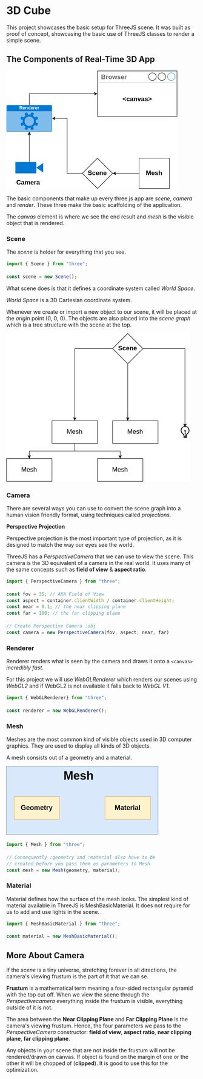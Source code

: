 # 3D Cube

This project showcases the basic setup for ThreeJS scene. It was built as proof of concept, showcasing the basic use of ThreeJS classes to render a simple scene.

## The Components of Real-Time 3D App

![Diagram with components that make up a real-time 3d app](assets/readme/The%20Components%20of%20a%20Real-Time%203D%20App.jpg)

The basic components that make up every three.js app are _scene_, _camera_ and _render_. These three make the basic scaffolding of the application.

The _canvas_ element is where we see the end result and _mesh_ is the visible object that is rendered.

### Scene

The _scene_ is holder for everything that you see.

```JavaScript
import { Scene } from "three";

const scene = new Scene();
```

What scene does is that it defines a coordinate system called _World Space_.

_World Space_ is a 3D Cartesian coordinate system.

Whenever we create or import a new object to our scene, it will be placed at the _origin_ point (0, 0, 0). The objects are also placed into the _scene graph_ which is a tree structure with the scene at the top.

![Scene graph tree diagram](assets/readme/Scene%20Tree%20Graph.jpg)

### Camera

There are several ways you can use to convert the scene graph into a human vision friendly format, using techniques called _projections_.

**Perspective Projection**

Perspective projection is the most important type of projection, as it is designed to match the way our eyes see the world.

ThreeJS has a _PerspectiveCamera_ that we can use to view the scene. This camera is the 3D equivalent of a camera in the real world. It uses many of the same concepts such as **field of view** & **aspect ratio**.

```JavaScript
import { PerspectiveCamera } from "three";

const fov = 35; // AKA Field of View
const aspect = container.clientWidth / container.clientHeight;
const near = 0.1; // the near clipping plane
const far = 100; // the far clipping plane

// Create Perspective Camera :obj
const camera = new PerspectiveCamera(fov, aspect, near, far)
```

### Renderer

Renderer renders what is seen by the camera and draws it onto a `<canvas>` _incredibly fast_.

For this project we will use _WebGLRenderer_ which renders our scenes using _WebGL2_ and if WebGL2 is not available it falls back to _WebGL V1_.

```JavaScript
import { WebGLRenderer} from "three";

const renderer = new WebGLRenderer();
```

### Mesh

Meshes are the most common kind of visible objects used in 3D computer graphics. They are used to display all kinds of 3D objects.

A mesh consists out of a geometry and a material.

![Mesh components diagram](assets/readme/Mesh%20Composition.jpg)

```JavaScript
import { Mesh } from "three";

// Consequently :geometry and :material also have to be
// created before you pass them as parameters to Mesh
const mesh = new Mesh(geometry, material);
```

### Material

Material defines how the surface of the mesh looks. The simplest kind of material available in ThreeJS is MeshBasicMaterial. It does not require for us to add and use lights in the scene.

```JavaScript
import { MeshBasicMaterial } from "three";

const material = new MeshBasicMaterial();
```

## More About Camera

If the _scene_ is a tiny universe, stretching forever in all directions, the camera's viewing frustum is the part of it that we can se.

**Frustum** is a mathematical term meaning a four-sided rectangular pyramid with the top cut off. When we view the scene through the _Perspectivecamera_ everything inside the frustum is visible, everything outside of it is not.

The area between the **Near Clipping Plane** and **Far Clipping Plane** is the camera's viewing frustum. Hence, the four parameters we pass to the _PerspectiveCamera_ constructor: **field of view**, **aspect ratio**, **near clipping plane**, **far clipping plane**.

Any objects in your scene that are not inside the frustum will not be rendered/drawn on canvas. If object is found on the margin of one or the other it will be chopped of (**clipped**). It is good to use this for the optimization.
